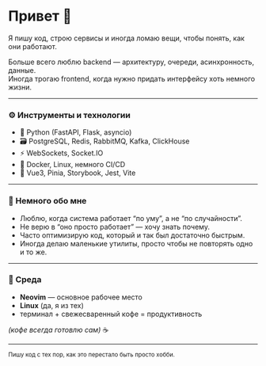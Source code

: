 # Привет 👋

Я пишу код, строю сервисы и иногда ломаю вещи, чтобы понять, как они работают.

Больше всего люблю backend — архитектуру, очереди, асинхронность, данные.  
Иногда трогаю frontend, когда нужно придать интерфейсу хоть немного жизни.

---

### ⚙️ Инструменты и технологии
- 🐍 Python (FastAPI, Flask, asyncio)
- 🗃️ PostgreSQL, Redis, RabbitMQ, Kafka, ClickHouse
- ⚡ WebSockets, Socket.IO  
- 🧩 Docker, Linux, немного CI/CD  
- 🎨 Vue3, Pinia, Storybook, Jest, Vite

---

### 💭 Немного обо мне
- Люблю, когда система работает “по уму”, а не “по случайности”.  
- Не верю в “оно просто работает” — хочу знать почему.  
- Часто оптимизирую код, который и так был достаточно быстрым.  
- Иногда делаю маленькие утилиты, просто чтобы не повторять одно и то же.

---

### 🧰 Среда
- **Neovim** — основное рабочее место
- **Linux** (да, я из тех)  
- терминал + свежесваренный кофе = продуктивность  

*(кофе всегда готовлю сам)* ☕  

---

<sub>Пишу код с тех пор, как это перестало быть просто хобби.</sub>
